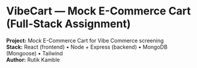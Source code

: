 # VibeCart — Mock E-Commerce Cart (Full-Stack Assignment)

**Project:** Mock E-Commerce Cart for Vibe Commerce screening  
**Stack:** React (frontend) • Node + Express (backend) • MongoDB (Mongoose) • Tailwind  
**Author:** Rutik Kamble

